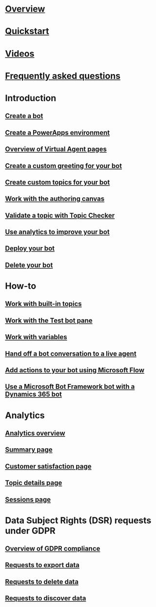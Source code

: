 # [Overview](overview.md)

# [Quickstart](quickstart.md)

# [Videos](virtual-agent-videos.md)

# [Frequently asked questions](faq.md)

# Introduction

## [Create a bot](getting-started-create-bot.md)

## [Create a PowerApps environment](getting-started-new-environment.md)

## [Overview of Virtual Agent pages](getting-started-bot-designer.md)

## [Create a custom greeting for your bot](getting-started-create-greeting.md)

## [Create custom topics for your bot](getting-started-create-topics.md)

## [Work with the authoring canvas](expanding-design-canvas.md)

## [Validate a topic with Topic Checker](topic-checker.md)

## [Use analytics to improve your bot](getting-started-analytics.md)

## [Deploy your bot](getting-started-deploy.md)

## [Delete your bot](getting-started-delete-bot.md)

# How-to

## [Work with built-in topics](how-to-templates.md)

## [Work with the Test bot pane](how-to-test-bot.md)

## [Work with variables](how-to-variables.md)

## [Hand off a bot conversation to a live agent](how-to-handoff.md)

## [Add actions to your bot using Microsoft Flow](how-to-flow.md)

## [Use a Microsoft Bot Framework bot with a Dynamics 365 bot](how-to-use-dispatcher.md)

# Analytics

## [Analytics overview](analytics-overview.md)

## [Summary page](analytics-summary.md)

## [Customer satisfaction page](analytics-csat.md)

## [Topic details page](analytics-topic-details.md)

## [Sessions page](analytics-sessions.md)

# Data Subject Rights (DSR) requests under GDPR

## [Overview of GDPR compliance](gdpr-summary.md)

## [Requests to export data](gdpr-export.md)

## [Requests to delete data](gdpr-delete.md)

## [Requests to discover data](gdpr-discovery.md)
